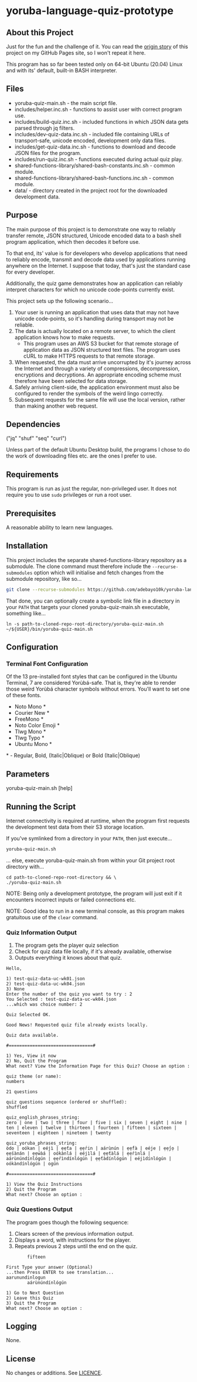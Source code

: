 # yoruba-language-quiz-prototype

## About this Project

Just for the fun and the challenge of it. You can read the [origin story](https://adebayo10k.github.io/projects/yoruba-vocab-test.html) of this project on my GitHub Pages site, so I won't repeat it here.

This program has so far been tested only on 64-bit Ubuntu (20.04) Linux and with its' default, built-in BASH interpreter.

## Files
- yoruba-quiz-main.sh - the main script file.
- includes/helper.inc.sh - functions to assist user with correct program use.
- includes/build-quiz.inc.sh - included functions in which JSON data gets parsed through jq filters.
- includes/dev-quiz-data.inc.sh - included file containing URLs of transport-safe, unicode encoded, development only data files.
- includes/get-quiz-data.inc.sh - functions to download and decode JSON files for the program.
- includes/run-quiz.inc.sh - functions executed during actual quiz play.
- shared-functions-library/shared-bash-constants.inc.sh - common module.
- shared-functions-library/shared-bash-functions.inc.sh - common module.
- data/ - directory created in the project root for the downloaded development data.

## Purpose

The main purpose of this project is to demonstrate one way to reliably transfer remote, JSON structured, Unicode encoded data to a bash shell program application, which then decodes it before use.

To that end, its' value is for developers who develop applications that need to reliably encode, transmit and decode data used by applications running anywhere on the Internet. I suppose that today, that's just the standard case for every developer.

Additionally, the quiz game demonstrates how an application can reliably interpret characters for which no unicode code-points currently exist.


This project sets up the following scenario...
1. Your user is running an application that uses data that may not have unicode code-points, so it's handling during transport may not be reliable.
2. The data is actually located on a remote server, to which the client application knows how to make requests.
    - This program uses an AWS S3 bucket for that remote storage of application data as JSON structured text files. The program uses cURL to make HTTPS requests to that remote storage.
3. When requested, the data must arrive uncorrupted by it's journey across the Internet and through a variety of compressions, decompression, encryptions and decryptions. An appropriate encoding scheme must therefore have been selected for data storage.
4. Safely arriving client-side, the application environment must also be configured to render the symbols of the weird lingo correctly.
5. Subsequent requests for the same file will use the local version, rather than making another web request.


## Dependencies

("jq" "shuf" "seq" "curl")

Unless part of the default Ubuntu Desktop build, the programs I chose to do the work of downloading files etc. are the ones I prefer to use.

## Requirements

This program is run as just the regular, non-privileged user. It does not require you to use `sudo` privileges or run a root user.

## Prerequisites

A reasonable ability to learn new languages.

## Installation

This project includes the separate shared-functions-library repository as a submodule. The clone command must therefore include the `--recurse-submodules` option which will initialise and fetch changes from the submodule repository, like so...

``` bash
git clone --recurse-submodules https://github.com/adebayo10k/yoruba-language-quiz-prototype.git

```

That done, you can optionally create a symbolic link file in a directory in your `PATH` that targets your cloned yoruba-quiz-main.sh executable, something like...

```
ln -s path-to-cloned-repo-root-directory/yoruba-quiz-main.sh ~/${USER}/bin/yoruba-quiz-main.sh
```


## Configuration
### Terminal Font Configuration

Of the 13 pre-installed font styles that can be configured in the Ubuntu Terminal, 7 are considered Yorùbá-safe. That is, they're able to render those weird Yorùbá character symbols without errors. You'll want to set one of these fonts.

- Noto Mono *
- Courier New *
- FreeMono *
- Noto Color Emoji *
- Tlwg Mono *
- Tlwg Typo *
- Ubuntu Mono *

\* - Regular, Bold, (Italic|Oblique) or Bold (Italic|Oblique)


## Parameters

yoruba-quiz-main.sh [help]


## Running the Script

Internet connectivity is required at runtime, when the program first requests the development test data from their S3 storage location.

If you've symlinked from a directory in your `PATH`, then just execute...
``` bash
yoruba-quiz-main.sh
```

... else, execute yoruba-quiz-main.sh from within your Git project root directory with...
```
cd path-to-cloned-repo-root-directory && \
./yoruba-quiz-main.sh
```
NOTE: Being only a development prototype, the program will just exit if it encounters incorrect inputs or failed connections etc.

NOTE: Good idea to run in a new terminal console, as this program makes gratuitous use of the `clear` command.


### Quiz Information Output

1. The program gets the player quiz selection
2. Check for quiz data file locally, if it's already available, otherwise
3. Outputs everything it knows about that quiz.

```
Hello,

1) test-quiz-data-uc-wk01.json
2) test-quiz-data-uc-wk04.json
3) None
Enter the number of the quiz you want to try : 2
You Selected : test-quiz-data-uc-wk04.json
...which was choice number: 2

Quiz Selected OK.

Good News! Requested quiz file already exists locally.

Quiz data available.

#================================#

1) Yes, View it now
2) No, Quit the Program
What next? View the Information Page for this Quiz? Choose an option : 

```


```
quiz theme (or name):
numbers

21 questions

quiz questions sequence (ordered or shuffled):
shuffled

quiz_english_phrases_string:
zero | one | two | three | four | five | six | seven | eight | nine | ten | eleven | twelve | thirteen | fourteen | fifteen | sixteen | seventeen | eighteen | nineteen | twenty

quiz_yoruba_phrases_string:
òdo | oókan | eéjì | ẹẹ́ta | ẹẹ́rin | aárùnún | ẹẹ́fà | eéje | ẹẹ́jọ | ẹẹ́sànán | ẹẹ́wàá | oókànlá | eéjìlá | ẹẹ́tàlá | ẹẹ́rìnlá | aárùnúndínlógún | ẹẹ́rìndínlógún | ẹẹ́tàdínlógún | eéjìdínlógún | oókàndínlógún | ogún

#================================#

1) View the Quiz Instructions
2) Quit the Program
What next? Choose an option : 

```

### Quiz Questions Output
The program goes though the following sequence:
1. Clears screen of the previous information output.
2. Displays a word, with instructions for the player.
3. Repeats previous 2 steps until the end on the quiz.

```
		fifteen

First Type your answer (Optional)
...then Press ENTER to see translation...
aarunundinlogun
		aárùnúndínlógún

1) Go to Next Question
2) Leave this Quiz
3) Quit the Program
What next? Choose an option : 

```

## Logging

None.

## License
No changes or additions. See [LICENCE](./LICENSE).




